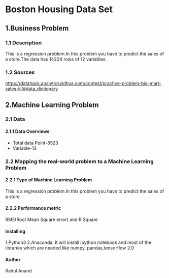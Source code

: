 # Boston Housing Data Set
## 1.Business Problem
### 1.1 Description
This is a regression problem.In this problem you have to predict the sales of a store.The data has 14204 rows of 12 variables.

### 1.2 Sources
https://datahack.analyticsvidhya.com/contest/practice-problem-big-mart-sales-iii/#data_dictionary

## 2.Machine Learning Problem

### 2.1 Data
#### 2.1.1 Data Overviews

* Total data Point-8523</br>
* Variable-13</br>


### 2.2 Mapping the real-world problem to a Machine Learning Problem
#### 2.2.1 Type of Machine Learning Problem
This is a regression problem.In this problem you have to predict the sales of a store
#### 2.2.2 Performance metric
RME(Root Mean Square error) and R Square

#### Installing
1.Python3
2.Anaconda: It will install ipython notebook and most of the libraries which are needed like numpy, pandas,tensorflow 2.0

#### Author
Rahul Anand
